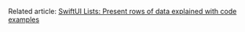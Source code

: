 Related article: [SwiftUI Lists: Present rows of data explained with code examples](https://www.avanderlee.com/swiftui/list-style-selection/)
